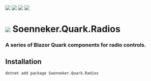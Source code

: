﻿[![](https://img.shields.io/nuget/v/soenneker.quark.radios.svg?style=for-the-badge)](https://www.nuget.org/packages/soenneker.quark.radios/)
[![](https://img.shields.io/github/actions/workflow/status/soenneker/soenneker.quark.radios/publish-package.yml?style=for-the-badge)](https://github.com/soenneker/soenneker.quark.radios/actions/workflows/publish-package.yml)
[![](https://img.shields.io/nuget/dt/soenneker.quark.radios.svg?style=for-the-badge)](https://www.nuget.org/packages/soenneker.quark.radios/)
[![](https://img.shields.io/badge/Demo-Live-blueviolet?style=for-the-badge&logo=github)](https://soenneker.github.io/soenneker.quark.radios/)

# ![](https://user-images.githubusercontent.com/4441470/224455560-91ed3ee7-f510-4041-a8d2-3fc093025112.png) Soenneker.Quark.Radios
### A series of Blazor Quark components for radio controls.

## Installation

```
dotnet add package Soenneker.Quark.Radios
```
